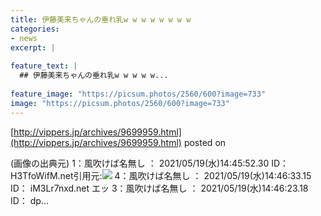 ```yaml
---
title: 伊藤美来ちゃんの垂れ乳w w w w w w w w
categories:
- news
excerpt: |
  
feature_text: |
  ## 伊藤美来ちゃんの垂れ乳w w w w w...
  
feature_image: "https://picsum.photos/2560/600?image=733"
image: "https://picsum.photos/2560/600?image=733"
---
```


[http://vippers.jp/archives/9699959.html](http://vippers.jp/archives/9699959.html)
posted on 

<!--more-->

(画像の出典元) 1：風吹けば名無し ： 2021/05/19(水)14:45:52.30 ID： H3TfoWifM.net引用元:![](https://i.imgur.com/i537uw8.jpg) 4：風吹けば名無し ： 2021/05/19(水)14:46:33.15 ID： iM3Lr7nxd.net エッ 3：風吹けば名無し ： 2021/05/19(水)14:46:23.18 ID： dp...
